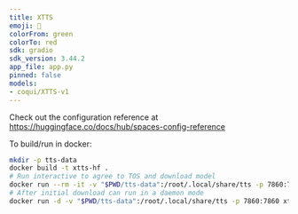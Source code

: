 ```yaml
---
title: XTTS
emoji: 🐸
colorFrom: green
colorTo: red
sdk: gradio
sdk_version: 3.44.2
app_file: app.py
pinned: false
models:
- coqui/XTTS-v1
---
```


Check out the configuration reference at https://huggingface.co/docs/hub/spaces-config-reference

To build/run in docker:

```bash
mkdir -p tts-data
docker build -t xtts-hf .
# Run interactive to agree to TOS and download model
docker run --rm -it -v "$PWD/tts-data":/root/.local/share/tts -p 7860:7860 xtts-hf
# After initial download can run in a daemon mode
docker run -d -v "$PWD/tts-data":/root/.local/share/tts -p 7860:7860 xtts-hf
```